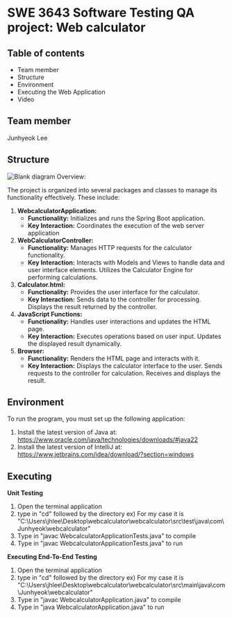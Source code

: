 SWE 3643 Software Testing QA project: Web calculator
===


Table of contents
---
* Team member
* Structure
* Environment
* Executing the Web Application
* Video

Team member
---

Junhyeok Lee

Structure
---
![Blank diagram](https://github.com/MysteryZer0/SWE3643_Spring_Proj/assets/159580266/99e54369-262f-4116-9ee0-d8fb7e5755b4)
Overview:

The project is organized into several packages and classes to manage its functionality effectively. These include:

1. **WebcalculatorApplication:**
   * **Functionality:** Initializes and runs the Spring Boot application.
   * **Key Interaction:** Coordinates the execution of the web server application
2. **WebCalculatorController:**
   * **Functionality:** Manages HTTP requests for the calculator functionality.
   * **Key Interaction:** Interacts with Models and Views to handle data and user interface elements. Utilizes the Calculator Engine for performing calculations.
3. **Calculator.html:**
   * **Functionality:** Provides the user interface for the calculator.
   * **Key Interaction:** Sends data to the controller for processing. Displays the result returned by the controller.
4. **JavaScript Functions:**
   * **Functionality:** Handles user interactions and updates the HTML page.
   * **Key Interaction:** Executes operations based on user input. Updates the displayed result dynamically.
5. **Browser:**
   * **Functionality:** Renders the HTML page and interacts with it.
   * **Key Interaction:** Displays the calculator interface to the user. Sends requests to the controller for calculation. Receives and displays the result.

Environment
---

To run the program, you must set up the following application:

1. Install the latest version of Java at: https://www.oracle.com/java/technologies/downloads/#java22
2. Install the latest version of IntelliJ at: https://www.jetbrains.com/idea/download/?section=windows

Executing
---

**Unit Testing**
1. Open the terminal application
2. type in "cd" followed by the directory
   ex) For my case it is "C:\Users\jhlee\Desktop\webcalculator\webcalculator\src\test\java\com\Junhyeok\webcalculator"
3. Type in "javac WebcalculatorApplicationTests.java" to compile
4. Type in "javac WebcalculatorApplicationTests.java" to run

**Executing End-To-End Testing**
1. Open the terminal application
2. type in "cd" followed by the directory
   ex) For my case it is "C:\Users\jhlee\Desktop\webcalculator\webcalculator\src\main\java\com\Junhyeok\webcalculator"
3. Type in "javac WebcalculatorApplication.java" to compile
4. Type in "java WebcalculatorApplication.java" to run


